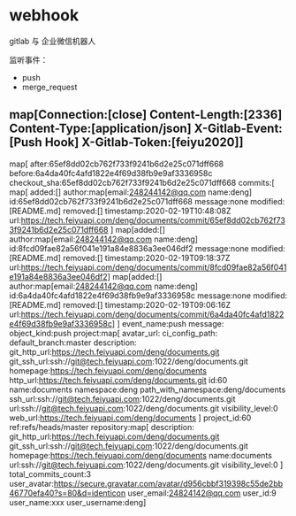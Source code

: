 # webhook

gitlab 与 企业微信机器人

监听事件：
- push
- merge_request

map[Connection:[close] Content-Length:[2336] Content-Type:[application/json] X-Gitlab-Event:[Push Hook] X-Gitlab-Token:[feiyu2020]]
------------

map[
after:65ef8dd02cb762f733f9241b6d2e25c071dff668 
before:6a4da40fc4afd1822e4f69d38fb9e9af3336958c 
checkout_sha:65ef8dd02cb762f733f9241b6d2e25c071dff668 
commits:[
    map[
        added:[] 
        author:map[email:248244142@qq.com name:deng] 
        id:65ef8dd02cb762f733f9241b6d2e25c071dff668 
        message:none 
        modified:[README.md] 
        removed:[] 
        timestamp:2020-02-19T10:48:08Z 
        url:https://tech.feiyuapi.com/deng/documents/commit/65ef8dd02cb762f733f9241b6d2e25c071dff668
        ] 
    map[added:[] author:map[email:248244142@qq.com name:deng] id:8fcd09fae82a56f041e191a84e8836a3ee046df2 message:none modified:[README.md] removed:[] timestamp:2020-02-19T09:18:37Z url:https://tech.feiyuapi.com/deng/documents/commit/8fcd09fae82a56f041e191a84e8836a3ee046df2] 
    map[added:[] author:map[email:248244142@qq.com name:deng] id:6a4da40fc4afd1822e4f69d38fb9e9af3336958c message:none modified:[README.md] removed:[] timestamp:2020-02-19T09:06:16Z url:https://tech.feiyuapi.com/deng/documents/commit/6a4da40fc4afd1822e4f69d38fb9e9af3336958c]
] 
 event_name:push 
 message:<nil> 
 object_kind:push 
 project:map[
    avatar_url:<nil> 
    ci_config_path:<nil> 
    default_branch:master 
    description: 
    git_http_url:https://tech.feiyuapi.com/deng/documents.git 
    git_ssh_url:ssh://git@tech.feiyuapi.com:1022/deng/documents.git 
    homepage:https://tech.feiyuapi.com/deng/documents 
    http_url:https://tech.feiyuapi.com/deng/documents.git 
    id:60 
    name:documents 
    namespace:deng 
    path_with_namespace:deng/documents ssh_url:ssh://git@tech.feiyuapi.com:1022/deng/documents.git 
    url:ssh://git@tech.feiyuapi.com:1022/deng/documents.git 
    visibility_level:0 
    web_url:https://tech.feiyuapi.com/deng/documents
    ] 
 project_id:60 
 ref:refs/heads/master 
 repository:map[
    description: git_http_url:https://tech.feiyuapi.com/deng/documents.git 
    git_ssh_url:ssh://git@tech.feiyuapi.com:1022/deng/documents.git 
    homepage:https://tech.feiyuapi.com/deng/documents 
    name:documents 
    url:ssh://git@tech.feiyuapi.com:1022/deng/documents.git 
    visibility_level:0
    ] 
 total_commits_count:3 
 user_avatar:https://secure.gravatar.com/avatar/d956cbbf319398c55de2bb46770efa40?s=80&d=identicon 
 user_email:24824142@qq.com 
 user_id:9 
 user_name:xxx 
 user_username:deng]
